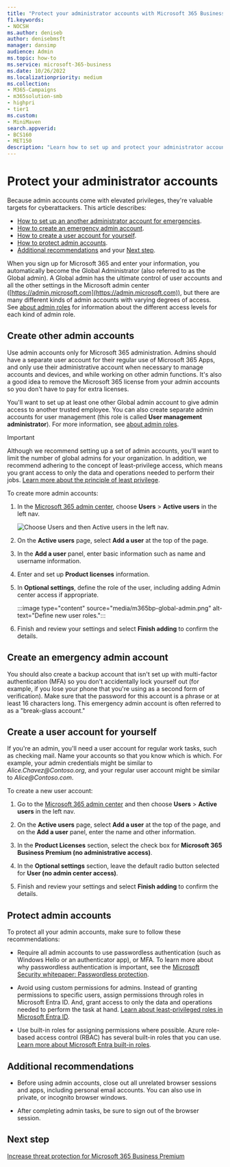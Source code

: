 ```yaml
---
title: "Protect your administrator accounts with Microsoft 365 Business Premium"
f1.keywords:
- NOCSH
ms.author: deniseb
author: denisebmsft
manager: dansimp
audience: Admin
ms.topic: how-to
ms.service: microsoft-365-business
ms.date: 10/26/2022
ms.localizationpriority: medium
ms.collection: 
- M365-Campaigns
- m365solution-smb
- highpri
- tier1
ms.custom:
- MiniMaven
search.appverid:
- BCS160
- MET150
description: "Learn how to set up and protect your administrator accounts in Microsoft 365 Business Premium."
---
```


# Protect your administrator accounts

Because admin accounts come with elevated privileges, they're valuable targets for cyberattackers. This article describes:

- [How to set up an another administrator account for emergencies](#create-other-admin-accounts).
- [How to create an emergency admin account](#create-an-emergency-admin-account).
- [How to create a user account for yourself](#create-a-user-account-for-yourself).
- [How to protect admin accounts](#protect-admin-accounts).
- [Additional recommendations](#additional-recommendations) and your [Next step](#next-step).

When you sign up for Microsoft 365 and enter your information, you automatically become the Global Administrator (also referred to as the Global admin). A Global admin has the ultimate control of user accounts and all the other settings in the Microsoft admin center ([https://admin.microsoft.com](https://admin.microsoft.com)), but there are many different kinds of admin accounts with varying degrees of access. See [about admin roles](/office365/admin/add-users/about-admin-roles) for information about the different access levels for each kind of admin role.

## Create other admin accounts

Use admin accounts only for Microsoft 365 administration. Admins should have a separate user account for their regular use of Microsoft 365 Apps, and only use their administrative account when necessary to manage accounts and devices, and while working on other admin functions. It's also a good idea to remove the Microsoft 365 license from your admin accounts so you don't have to pay for extra licenses.

You'll want to set up at least one other Global admin account to give admin access to another trusted employee. You can also create separate admin accounts for user management (this role is called **User management administrator**). For more information, see [about admin roles](/office365/admin/add-users/about-admin-roles).

> [!IMPORTANT]
> Although we recommend setting up a set of admin accounts, you'll want to limit the number of global admins for your organization. In addition, we recommend adhering to the concept of least-privilege access, which means you grant access to only the data and operations needed to perform their jobs. [Learn more about the principle of least privilege](/azure/active-directory/develop/secure-least-privileged-access). 

To create more admin accounts:

 1. In the [Microsoft 365 admin center](https://go.microsoft.com/fwlink/p/?linkid=837890), choose **Users** \> **Active users** in the left nav.

    ![Choose Users and then Active users in the left nav.](../media/Activeusers.png)

 2. On the **Active users** page, select **Add a user** at the top of the page. 

 3. In the **Add a user** panel, enter basic information such as name and username information.

 4. Enter and set up **Product licenses** information.

 5. In **Optional settings**, define the role of the user, including adding Admin center access if appropriate.

    :::image type="content" source="media/m365bp-global-admin.png" alt-text="Define new user roles.":::

 6. Finish and review your settings and select **Finish adding** to confirm the details.

## Create an emergency admin account

You should also create a backup account that isn't set up with multi-factor authentication (MFA) so you don't accidentally lock yourself out (for example, if you lose your phone that you're using as a second form of verification). Make sure that the password for this account is a phrase or at least 16 characters long. This emergency admin account is often referred to as a "break-glass account."

## Create a user account for yourself

If you're an admin, you'll need a user account for regular work tasks, such as checking mail. Name your accounts so that you know which is which. For example, your admin credentials might be similar to  *Alice.Chavez<span></span>@Contoso.org*, and your regular user account might be similar to *Alice<span></span>@Contoso.com*.

To create a new user account:

1. Go to the [Microsoft 365 admin center](https://go.microsoft.com/fwlink/p/?linkid=837890) and then choose **Users** \> **Active users** in the left nav.

2. On the **Active users** page, select **Add a user** at the top of the page, and on the **Add a user** panel, enter the name and other information.

3. In the **Product Licenses** section, select the check box for **Microsoft 365 Business Premium (no administrative access)**.

4. In the **Optional settings** section, leave the default radio button selected for **User (no admin center access)**.

5. Finish and review your settings and select **Finish adding** to confirm the details.

## Protect admin accounts

To protect all your admin accounts, make sure to follow these recommendations:

- Require all admin accounts to use passwordless authentication (such as Windows Hello or an authenticator app), or MFA. To learn more about why passwordless authentication is important, see the [Microsoft Security whitepaper: Passwordless protection](https://query.prod.cms.rt.microsoft.com/cms/api/am/binary/RE2KEup).

- Avoid using custom permissions for admins. Instead of granting permissions to specific users, assign permissions through roles in Microsoft Entra ID. And, grant access to only the data and operations needed to perform the task at hand. [Learn about least-privileged roles in Microsoft Entra ID](/azure/active-directory/roles/delegate-by-task).

- Use built-in roles for assigning permissions where possible. Azure role-based access control (RBAC) has several built-in roles that you can use. [Learn more about Microsoft Entra built-in roles](/azure/active-directory/roles/permissions-reference).

## Additional recommendations

- Before using admin accounts, close out all unrelated browser sessions and apps, including personal email accounts. You can also use in private, or incognito browser windows.

- After completing admin tasks, be sure to sign out of the browser session.

## Next step

[Increase threat protection for Microsoft 365 Business Premium](m365bp-protect-against-malware-cyberthreats.md)

